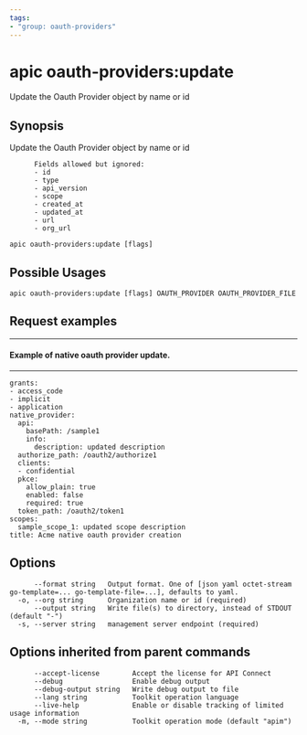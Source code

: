 ```yaml
---
tags:
- "group: oauth-providers"
---
```

# apic oauth-providers:update

Update the Oauth Provider object by name or id

## Synopsis

Update the Oauth Provider object by name or id
          
          Fields allowed but ignored:
          - id
          - type
          - api_version
          - scope
          - created_at
          - updated_at
          - url
          - org_url

```
apic oauth-providers:update [flags]
```

## Possible Usages

```
apic oauth-providers:update [flags] OAUTH_PROVIDER OAUTH_PROVIDER_FILE
```

## Request examples

---------------------------------------------
#### Example of native oauth provider update.
---------------------------------------------

```
grants:
- access_code
- implicit
- application
native_provider:
  api:
    basePath: /sample1
    info:
      description: updated description
  authorize_path: /oauth2/authorize1
  clients:
  - confidential
  pkce:
    allow_plain: true
    enabled: false
    required: true
  token_path: /oauth2/token1
scopes:
  sample_scope_1: updated scope description
title: Acme native oauth provider creation
```

## Options

```
      --format string   Output format. One of [json yaml octet-stream go-template=... go-template-file=...], defaults to yaml.
  -o, --org string      Organization name or id (required)
      --output string   Write file(s) to directory, instead of STDOUT (default "-")
  -s, --server string   management server endpoint (required)
```

## Options inherited from parent commands

```
      --accept-license        Accept the license for API Connect
      --debug                 Enable debug output
      --debug-output string   Write debug output to file
      --lang string           Toolkit operation language
      --live-help             Enable or disable tracking of limited usage information
  -m, --mode string           Toolkit operation mode (default "apim")
```
